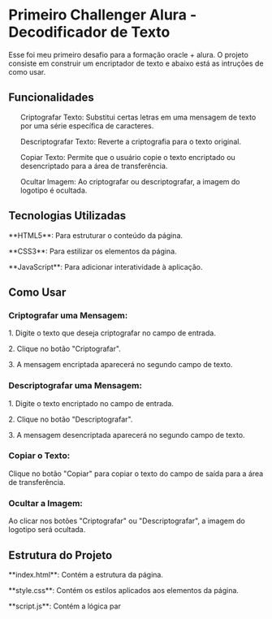 <h1> Primeiro Challenger Alura - Decodificador de Texto</h1>
<p>Esse foi meu primeiro desafio para a formação oracle + alura. 
O projeto consiste em construir um encriptador de texto e abaixo está as intruções de como usar.</p>

<h2>Funcionalidades</h2>
<ul><p>Criptografar Texto: Substitui certas letras em uma mensagem de texto por uma série específica de caracteres.</p>
<p>Descriptografar Texto: Reverte a criptografia para o texto original.</p>
<p>Copiar Texto: Permite que o usuário copie o texto encriptado ou desencriptado para a área de transferência.</p>
<p>Ocultar Imagem: Ao criptografar ou descriptografar, a imagem do logotipo é ocultada.</p></ul>

## Tecnologias Utilizadas

<p>**HTML5**: Para estruturar o conteúdo da página.</p>
<p>**CSS3**: Para estilizar os elementos da página.</p>
<p>**JavaScript**: Para adicionar interatividade à aplicação.</p>

## Como Usar

### Criptografar uma Mensagem:

<p>1. Digite o texto que deseja criptografar no campo de entrada.</p>
<p>2. Clique no botão "Criptografar".</p>
<p>3. A mensagem encriptada aparecerá no segundo campo de texto.</p>

### Descriptografar uma Mensagem:

<p>1. Digite o texto encriptado no campo de entrada.</p>
<p>2. Clique no botão "Descriptografar".</p>
<p>3. A mensagem desencriptada aparecerá no segundo campo de texto.</p>

### Copiar o Texto:

<p>Clique no botão "Copiar" para copiar o texto do campo de saída para a área de transferência.</p>

### Ocultar a Imagem:

<p>Ao clicar nos botões "Criptografar" ou "Descriptografar", a imagem do logotipo será ocultada.</p>

## Estrutura do Projeto

<p>**index.html**: Contém a estrutura da página.</p>
<p>**style.css**: Contém os estilos aplicados aos elementos da página.</p>
<p>**script.js**: Contém a lógica par
